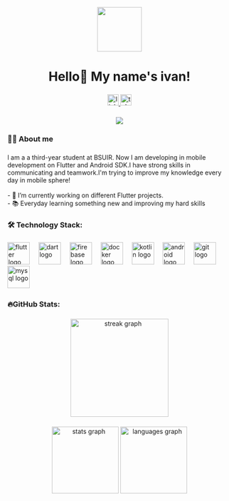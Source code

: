 <br clear="both">

<div align="center">
  <img height="100" width="100" src="https://i.gifer.com/7SvE.gif"/>
</div>

###

<h1 align="center">Hello👋 My name's ivan!</h1>

###

<div align="center">
  <a href="https://www.linkedin.com/in/ivan-kasyanov-170209255/?trk=opento_sprofile_topcard" target="_blank">
    <img src="https://img.shields.io/static/v1?message=Linkedin&logo=linkedin&label=&color=blue&logoColor=white&labelColor=blue&style=for-the-badge" height="25" alt="linkedin logo"  />
  </a>
  <a href="https://t.me/Vano1289" target="_blank">
    <img src="https://img.shields.io/static/v1?message=Telegram&logo=telegram&label=&color=2CA5E0&logoColor=white&labelColor=&style=for-the-badge" height="25" alt="telegram logo"  />
  </a>
</div>

###

<p align="center"><img src="https://komarev.com/ghpvc/?username=kasyanovmafioznik&color=lightgrey"/></p>


<h3 align="left">👩‍💻 About me</h3>

###

<p align="left">l am a  a third-year student at BSUIR. Now I am developing in mobile development on Flutter and Android SDK.I have strong skills in communicating and teamwork.I'm trying to improve my knowledge every day in mobile sphere!<br><br>- 🔭  I’m currently working on different Flutter projects.<br>- 📚 Everyday learning something new and improving my hard skills</p>


<h3 align="left">🛠 Technology Stack:</h3>

###

<div align="left">
<img 
src="https://cdn.jsdelivr.net/gh/devicons/devicon/icons/flutter/flutter-original.svg" height="50" alt="flutter logo"  />
  <img width="12" />
  <img src="https://cdn.jsdelivr.net/gh/devicons/devicon/icons/dart/dart-original.svg" height="50" alt="dart logo"  />
  <img width="12" />
  <img src="https://cdn.jsdelivr.net/gh/devicons/devicon/icons/firebase/firebase-original.svg" height="50" alt="firebase logo"  />
  <img width="12" />
  <img src="https://cdn.jsdelivr.net/gh/devicons/devicon/icons/docker/docker-original.svg" height="50" alt="docker logo"  />
  <img width="12" />
  <img src="https://cdn.jsdelivr.net/gh/devicons/devicon/icons/kotlin/kotlin-original.svg" height="50" alt="kotlin logo"  />
  <img width="12" />
  <img src="https://cdn.jsdelivr.net/gh/devicons/devicon/icons/android/android-original.svg" height="50" alt="android logo"  />
  <img width="12" />
  <img src="https://cdn.jsdelivr.net/gh/devicons/devicon/icons/git/git-original.svg" height="50" alt="git logo"  />
  <img width="12" />
  <img src="https://cdn.jsdelivr.net/gh/devicons/devicon/icons/mysql/mysql-original.svg" height="50" alt="mysql logo"  />
  <img width="12" />

</div>

###

<h3 align="left">🔥GitHub Stats:</h3>

###

<div align="center">
  <img src="https://streak-stats.demolab.com?user=kasyanovmafioznik&locale=en&mode=daily&theme=dark&hide_border=false&border_radius=5&order=3" height="220" alt="streak graph"  />
</div>

###

<div align="center">
<img src="https://githubreadmestats.vercel.app/apiusername=kasyanovmafioznik&hide_title=false&hide_rank=false&show_icons=true&include_all_commits=true&count_private=true&disable_animations=false&theme=dracula&locale=en&hide_border=false&order=1" height="150" alt="stats graph"  />
  <img src="https://githubreadmestats.vercel.app/api/toplangsusername=kasyanovmafioznik&locale=en&hide_title=false&layout=compact&card_width=320&langs_count=5&theme=dracula&hide_border=false&order=2" height="150" alt="languages graph"  />
</div>

###
